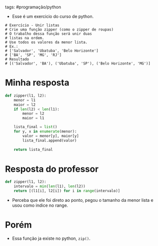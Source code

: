 tags: #programação/python 

- Esse é um exercicio do curso de python.

```
# Exercício - Unir listas
# Crie uma função zipper (como o zipper de roupas)
# O trabalho dessa função será unir duas
# listas na ordem.
# Use todos os valores da menor lista.
# Ex.:
# ['Salvador', 'Ubatuba', 'Belo Horizonte']
# ['BA', 'SP', 'MG', 'RJ']
# Resultado
# [('Salvador', 'BA'), ('Ubatuba', 'SP'), ('Belo Horizonte', 'MG')]
```

# Minha  resposta
```Python
def zipper(l1, l2):
    menor = l1
    maior = l2
    if len(l2) < len(l1):
        menor = l2
        maior = l1

    lista_final = list()
    for y, x in enumerate(menor):
        valor = menor[y], maior[y]
        lista_final.append(valor)
    
    return lista_final
```

# Resposta do professor
```Python
def zipper(l1, l2):
    intervalo = min(len(l1), len(l2))
    return [(l1[i], l2[i]) for i in range(intervalo)]
```
- Perceba que ele foi direto ao ponto, pegou o tamanho da menor lista e usou como indice no range.

# Porém
- Essa função ja existe no python, `zip()`.